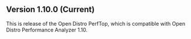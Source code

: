 ## Version 1.10.0 (Current)

This is release of the Open Distro PerfTop, which is compatible with Open Distro Performance Analyzer 1.10.
